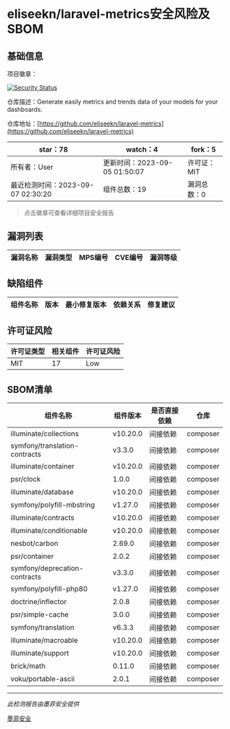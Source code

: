 # eliseekn/laravel-metrics安全风险及SBOM

## 基础信息

项目徽章：

[![Security Status](https://www.murphysec.com/platform3/v31/badge/1699490177802174464.svg)](https://www.murphysec.com/console/report/1699127773481451520/1699490177802174464)

仓库描述：Generate easily metrics and trends data of your models for your dashboards.

仓库地址：[https://github.com/eliseekn/laravel-metrics](https://github.com/eliseekn/laravel-metrics)

| star：78 | watch：4 | fork：5 |
| ----------- | -------------- | ------------ |
| 所有者：User | 更新时间：2023-09-05 01:50:07 | 许可证：MIT |
| 最近检测时间：2023-09-07 02:30:20 | 组件总数：19 | 漏洞总数：0 |

> 点击徽章可查看详细项目安全报告



## 漏洞列表

| 漏洞名称 | 漏洞类型 | MPS编号 | CVE编号 | 漏洞等级 |
| ------- | ------ | ------- | ------ | ----- |





## 缺陷组件

| 组件名称 | 版本 | 最小修复版本 | 依赖关系 | 修复建议 |
| -------- | ---- | ------------ | -------- | -------- |





## 许可证风险

| 许可证类型 | 相关组件 | 许可证风险 |
| ---------- | -------- | ---------- |
|MIT|17|Low|




## SBOM清单

| 组件名称 | 组件版本 | 是否直接依赖 | 仓库 |
| -------- | -------- | ------------ | ---- |
|illuminate/collections|v10.20.0|间接依赖|composer|
|symfony/translation-contracts|v3.3.0|间接依赖|composer|
|illuminate/container|v10.20.0|间接依赖|composer|
|psr/clock|1.0.0|间接依赖|composer|
|illuminate/database|v10.20.0|间接依赖|composer|
|symfony/polyfill-mbstring|v1.27.0|间接依赖|composer|
|illuminate/contracts|v10.20.0|间接依赖|composer|
|illuminate/conditionable|v10.20.0|间接依赖|composer|
|nesbot/carbon|2.69.0|间接依赖|composer|
|psr/container|2.0.2|间接依赖|composer|
|symfony/deprecation-contracts|v3.3.0|间接依赖|composer|
|symfony/polyfill-php80|v1.27.0|间接依赖|composer|
|doctrine/inflector|2.0.8|间接依赖|composer|
|psr/simple-cache|3.0.0|间接依赖|composer|
|symfony/translation|v6.3.3|间接依赖|composer|
|illuminate/macroable|v10.20.0|间接依赖|composer|
|illuminate/support|v10.20.0|间接依赖|composer|
|brick/math|0.11.0|间接依赖|composer|
|voku/portable-ascii|2.0.1|间接依赖|composer|


------

*此检测报告由墨菲安全提供*

[墨菲安全](www.murphysec.com)